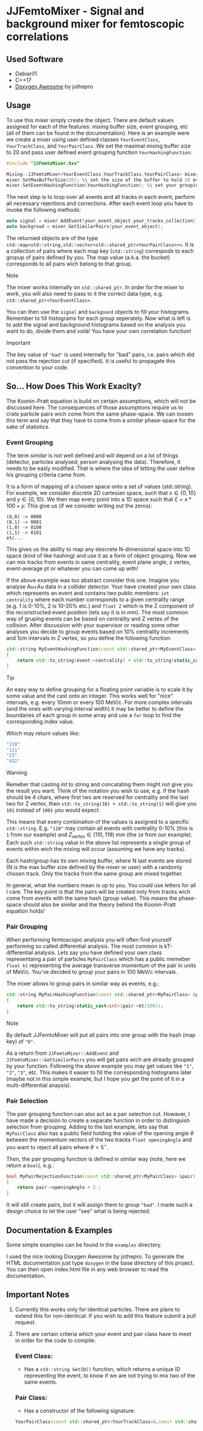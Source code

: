 # JJFemtoMixer - Signal and background mixer for femtoscopic correlations

## Used Software

- Debian11
- C++17
- [Doxygen Awesome](https://github.com/jothepro/doxygen-awesome-css) by jothepro

## Usage

To use this mixer simply create the object. There are default values assigned for each of the features: mixing buffer size, event grouping, etc (all of them can be found in the documentation). Here is an example were we create a mixer using user defined classes `YourEventClass`, `YourTrackClass`, and `YourPairClass`. We set the maximal mixing buffer size to 20 and pass user defined event grouping function `YourHashingFunction`:

```c++
#include "JJFemtoMixer.hxx"

Mixing::JJFemtoMixer<YourEventClass,YourTrackClass,YourPairClass> mixer;
mixer.SetMaxBufferSize(20); \\ set the size of the buffer to hold 20 events max in each group
mixer.SetEventHashingFunction(YourHashingFunction); \\ set your grouping of events
```

The next step is to loop over all events and all tracks in each event, perform all necessary rejections and corrections.
After each event loop you have to invoke the following methods:

```c++
auto signal = mixer.AddEvent(your_event_object,your_tracks_collection);
auto backgroud = mixer.GetSimilarPairs(your_event_object);
```

The returnied objects are of the type `std::map<std::string,std::vector<std::shared_ptr<YourPairClass>>>`. It is a collection of pairs where each map key (`std::string`) correspods to each gropup of pairs defined by you. The map value (a.k.a. the bucket) corresponds to all pairs wich belong to that group.

> [!NOTE]
> The mixer works internally on `std::shared_ptr`. In order for the mixer to work, you will also need to pass to it the correct data type, e.g. `std::shared_ptr<YourEventClass>`.

You can then use the `signal` and `backgound` objects to fill your histograms. Remember to fill histograms for each group seperately. Now what is left is to add the signal and background histograms based on the analysis you want to do, divide them and voilà! You have your own correlation function!

> [!IMPORTANT]
> The key value of `"bad"` is used internally for "bad" pairs, i.e. pairs which did not pass the rejection cut (if specified). It is useful to propagate this convention to your code.

## So... How Does This Work Exaclty?

The Koonin-Pratt equation is build on certain assumptions, which will not be discussed here. The consequences of those assumptions require us to crate particle pairs wich come from the same phase-space. We can loosen this term and say that they have to come from a *similar* phase-space for the sake of statistics.

### Event Grouping

The term *similar* is not well defined and will depend on a lot of things (detector, particles analysed, person analysing the data). Therefore, it needs to be easly modified. That is where the idea of letting the user define his grouping criteria came from.

It is a form of mapping of a chosen space onto a set of values (std::string). For example, we consider discrete 2D cartesian space, such that $x \in \{0,10\}$ and $y \in \{0,10\}$. We then map every point into a 1D space such that $\xi = x*100 + y$. This give us (if we consider writing out the zeros):

```text
(0,0) -> 0000
(0,1) -> 0001
(1,0) -> 0100
(1,1) -> 0101
etc...
```

This gives us the ability to map any descrete N-dimensional space into 1D space (kind of like hashing) and use it as a form of object grouping. Now we can mix tracks from events in same centrality, event plane angle, z vertex, event-average pt or whatever you can come up with!

If the above example was too abstract consider this one.
Imagine you analyse Au+Au data in a collider detector. Your have created your own class which represents an event and contains two public members: `int centrality` where each number corresponds to a given centrality range (e.g. 1 is 0-10%, 2 is 10-20% etc.) and `float Z` which is the Z component of the reconstructed event position (lets say it is in mm). The most common way of gruping events can be based on centrality and Z vertex of the collision. After discussion with your supervisor or reading some other analyses you decide to group events based on 10% centrality increments and 1cm intervals in Z vertex, so you define the following function:

```c++
std::string MyEventHashingFunction(const std::shared_ptr<MyEventClass> &event)
{
    return std::to_string(event->centrality) + std::to_string(static_cast<int>(event->Z/10));
}
```

> [!TIP]
> An easy way to define grouping for a floating point variable is to scale it by some value and the cast onto an integer. This works well for "nice" intervals, e.g. every 10mm or every 100 MeV/c. For more complex intervals (and the ones with varying interval width) it may be better to define the boundaries of each group in some array and use a `for` loop to find the corresponding index value.

Which may return values like:

```sh
"110"
"111"
"23"
"432"
```

> [!WARNING]
> Remeber that casting int to string and concatating them might not give you the result you want. Think of the notation you wish to use, e.g. if the hash should be 4 chars, where first two are reserved for centrality and the last two for Z vertex, then `std::to_string(10) + std::to_string(1)` will give you `101` instead of `1001` you would expect.

This means that every combination of the values is assigned to a specific `std::string`. E.g. `"110"` may contain all events with centrality 0-10% (this is `1` from our example) and $Z_{vertex} \in (110,119)$ mm (the `10` from our example). Each such `std::string` value in the above list represents a single group of events within wich the mixing will occur (assuming we have any tracks).

Each hash/group has its own mixing buffer, where N last events are stored (N is the max buffer size defined by the mixer or user) with a randomly chosen track. Only the tracks from the same group are mixed together.

In general, what the numbers mean is up to you. You could use letters for all I care. The key point is that the pairs will be created only from tracks wich come from events with the same hash (group value). This means the phase-space should also be similar and the theory behind the Koonin-Pratt equation holds!

### Pair Grouping

When performing femtoscopic analysis you will often find yourself performing so called differential analysis. The most common is kT-differential analysis. Lets say you have defined your own class representaing a pair of particles `MyPairClass` which has a public memeber `float kt` representing the average transverse momentum of the pair in units of MeV/c. You've decided to group your pairs in 100 MeV/c intervals. 

The mixer allows to group pairs in similar way as events, e.g.:

```c++
std::string MyPairHashingFunction(const std::shared_ptr<MyPairClass> &pair)
{
    return std::to_string(static_cast<int>(pair->kt/100));
}
```
> [!NOTE]
> By default JJFemtoMixer will put all pairs into one group with the hash (map key) of `"0"`.

As a return from `JJFemtoMixer::AddEvent` and `JJFemtoMixer::GetSimilarPairs` you will get pairs wich are already grouped by your function. Following the above example you may get values like `"1"`, `"2"`, `"3"`, etc. This makes it easier to fill the corresponding histograms later (maybe not in this simple example, but I hope you get the point of it in a multi-differential anaysis). 

### Pair Selection

The pair grouping function can also act as a pair selection cut. Howaver, I have made a decision to create a separate function in order to distinguish selection from grouping. Adding to the last example, lets say that `MyPairClass` also has a public field holding the value of the opening angle $\theta$ between the momentum vectors of the two tracks `float openingAngle` and you want to reject all pairs where $\theta < 5^\circ$. 

Then, the pair grouping function is defined in similar way (note, here we return a `bool`), e.g.:

```c++
bool MyPairRejectionFunction(const std::shared_ptr<MyPairClass> &pair)
{
    return pair->openingAngle < 5.;
}
```

It will still create pairs, but it will assign them to group `"bad"`. I made such a design choice to let the user "see" what is being rejected.

## Documentation & Examples

Some simple examples can be found in the `examples` directory.

I used the nice looking Doxygen Awesome by jothepro. To generate the HTML documentation just type `doxygen` in the base directory of this project. You can then open index.html file in any web browser to read the documentation.

## Important Notes

1. Currently this works only for identical particles. There are plans to extend this for non-identical. If you wish to add this feature submit a pull request.

2. There are certain criteria which your event and pair class have to meet in order for the code to compile:

    ### Event Class:
    - Has a `std::string GetID()` function, which returns a unique ID representing the event, to know if we are not trying to mix two of the same events.

    ### Pair Class:
    - Has a constructor of the following signature:
    ```c++
    YourPairClass(const std::shared_ptr<YourTrackClass>&,const std::shared_ptr<YourTrackClass>&)
    ```